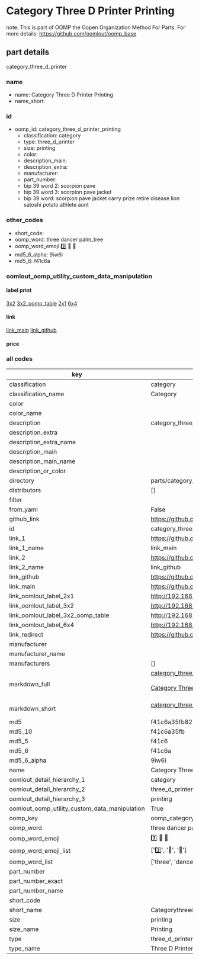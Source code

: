 # Category Three D Printer Printing  

note: This is part of OOMP the Oopen Organization Method For Parts. For more details: https://github.com/oomlout/oomp_base

##  part details
  



category_three_d_printer



### name
* name: Category Three D Printer Printing
* name_short: 
### id
* oomp_id: category_three_d_printer_printing
  * classification: category
  * type: three_d_printer
  * size: printing
  * color: 
  * description_main: 
  * description_extra: 
  * manufacturer: 
  * part_number: 
  * bip 39 word 2: scorpion pave
  * bip 39 word 3: scorpion pave jacket
  * bip 39 word: scorpion pave jacket carry prize retire disease lion satoshi potato athlete aunt

### other_codes
* short_code: 
* oomp_word: three dancer palm_tree
* oomp_word_emoji :three: :dancer: :palm_tree:
* md5_6_alpha: 9iw6i
* md5_6: f41c6a






### oomlout_oomp_utility_custom_data_manipulation
#### label print
[3x2](http://192.168.1.245:1112/?label=oomp%209iw6i)
[3x2_oomp_table](http://192.168.1.108:1112/?label=oomp%209iw6i)
[2x1](http://192.168.1.242:1112/?label=oomp%209iw6i)
[6x4](http://192.168.1.55:1112/?label=oomp%209iw6i)    

#### link

[link_main](https://github.com/oomlout/oomlout_oomp_version_1_messy/tree/main/parts/category_three_d_printer_printing) [link_github](https://github.com/oomlout/oomlout_oomp_version_1_messy/tree/main/parts/category_three_d_printer_printing)                             

#### price







### all codes 
| key | value |  
| --- | --- |  
| classification | category |  
| classification_name | Category |  
| color |  |  
| color_name |  |  
| description | category_three_d_printer |  
| description_extra |  |  
| description_extra_name |  |  
| description_main |  |  
| description_main_name |  |  
| description_or_color |   |  
| directory | parts/category_three_d_printer_printing |  
| distributors | [] |  
| filter |  |  
| from_yaml | False |  
| github_link | https://github.com/oomlout/oomlout_oomp_part_src/tree/main/parts/category_three_d_printer_printing |  
| id | category_three_d_printer_printing |  
| link_1 | https://github.com/oomlout/oomlout_oomp_version_1_messy/tree/main/parts/category_three_d_printer_printing |  
| link_1_name | link_main |  
| link_2 | https://github.com/oomlout/oomlout_oomp_version_1_messy/tree/main/parts/category_three_d_printer_printing |  
| link_2_name | link_github |  
| link_github | https://github.com/oomlout/oomlout_oomp_version_1_messy/tree/main/parts/category_three_d_printer_printing |  
| link_main | https://github.com/oomlout/oomlout_oomp_version_1_messy/tree/main/parts/category_three_d_printer_printing |  
| link_oomlout_label_2x1 | http://192.168.1.242:1112/?label=oomp%209iw6i |  
| link_oomlout_label_3x2 | http://192.168.1.245:1112/?label=oomp%209iw6i |  
| link_oomlout_label_3x2_oomp_table | http://192.168.1.108:1112/?label=oomp%209iw6i |  
| link_oomlout_label_6x4 | http://192.168.1.55:1112/?label=oomp%209iw6i |  
| link_redirect | https://github.com/oomlout/oomlout_oomp_version_1_messy/tree/main/parts/category_three_d_printer_printing |  
| manufacturer |  |  
| manufacturer_name |  |  
| manufacturers | [] |  
| markdown_full | [category_three_d_printer_printing](none)<br>[](none)<br>[Category Three D Printer Printing](none)<br><br> |  
| markdown_short | [category_three_d_printer_printing](none)<br><br> |  
| md5 | f41c6a35fb8227e2dfd5a22eee286609 |  
| md5_10 | f41c6a35fb |  
| md5_5 | f41c6 |  
| md5_6 | f41c6a |  
| md5_6_alpha | 9iw6i |  
| name | Category Three D Printer Printing |  
| oomlout_detail_hierarchy_1 | category |  
| oomlout_detail_hierarchy_2 | three_d_printer |  
| oomlout_detail_hierarchy_3 | printing |  
| oomlout_oomp_utility_custom_data_manipulation | True |  
| oomp_key | oomp_category_three_d_printer_printing |  
| oomp_word | three dancer palm_tree |  
| oomp_word_emoji | :three: :dancer: :palm_tree: |  
| oomp_word_emoji_list | [':three:', ':dancer:', ':palm_tree:'] |  
| oomp_word_list | ['three', 'dancer', 'palm_tree'] |  
| part_number |  |  
| part_number_exact |  |  
| part_number_name |  |  
| short_code |  |  
| short_name | Categorythreedprinter |  
| size | printing |  
| size_name | Printing |  
| type | three_d_printer |  
| type_name | Three D Printer |  
